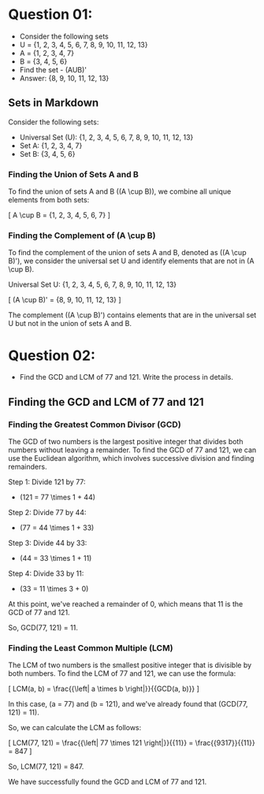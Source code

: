 # Question 01:

- Consider the following sets
- U = {1, 2, 3, 4, 5, 6, 7, 8, 9, 10, 11, 12, 13}
- A = {1, 2, 3, 4, 7}
- B = {3, 4, 5, 6}
- Find the set - (AUB)'
- Answer: {8, 9, 10, 11, 12, 13}

## Sets in Markdown

Consider the following sets:

- Universal Set (U): {1, 2, 3, 4, 5, 6, 7, 8, 9, 10, 11, 12, 13}
- Set A: {1, 2, 3, 4, 7}
- Set B: {3, 4, 5, 6}

### Finding the Union of Sets A and B

To find the union of sets A and B (\(A \cup B\)), we combine all unique elements from both sets:

\[ A \cup B = \{1, 2, 3, 4, 5, 6, 7\} \]

### Finding the Complement of \(A \cup B\)

To find the complement of the union of sets A and B, denoted as \((A \cup B)'\), we consider the universal set U and identify elements that are not in \(A \cup B\).

Universal Set U: {1, 2, 3, 4, 5, 6, 7, 8, 9, 10, 11, 12, 13}

\[
(A \cup B)' = \{8, 9, 10, 11, 12, 13\}
\]

The complement \((A \cup B)'\) contains elements that are in the universal set U but not in the union of sets A and B.

# Question 02:

- Find the GCD and LCM of 77 and 121. Write the process in details.

## Finding the GCD and LCM of 77 and 121

### Finding the Greatest Common Divisor (GCD)

The GCD of two numbers is the largest positive integer that divides both numbers without leaving a remainder. To find the GCD of 77 and 121, we can use the Euclidean algorithm, which involves successive division and finding remainders.

Step 1: Divide 121 by 77:

- \(121 = 77 \times 1 + 44\)

Step 2: Divide 77 by 44:

- \(77 = 44 \times 1 + 33\)

Step 3: Divide 44 by 33:

- \(44 = 33 \times 1 + 11\)

Step 4: Divide 33 by 11:

- \(33 = 11 \times 3 + 0\)

At this point, we've reached a remainder of 0, which means that 11 is the GCD of 77 and 121.

So, GCD(77, 121) = 11.

### Finding the Least Common Multiple (LCM)

The LCM of two numbers is the smallest positive integer that is divisible by both numbers. To find the LCM of 77 and 121, we can use the formula:

\[
LCM(a, b) = \frac{{\left| a \times b \right|}}{{GCD(a, b)}}
\]

In this case, \(a = 77\) and \(b = 121\), and we've already found that \(GCD(77, 121) = 11\).

So, we can calculate the LCM as follows:

\[
LCM(77, 121) = \frac{{\left| 77 \times 121 \right|}}{{11}} = \frac{{9317}}{{11}} = 847
\]

So, LCM(77, 121) = 847.

We have successfully found the GCD and LCM of 77 and 121.
